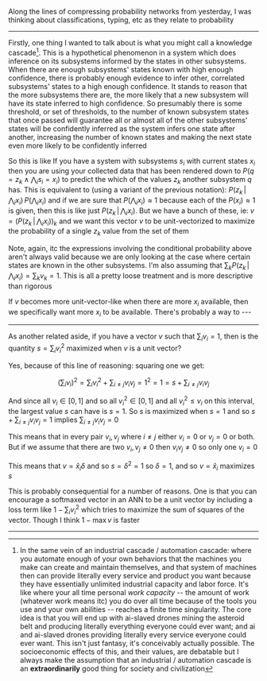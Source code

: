 Along the lines of compressing probability networks from yesterday, I was thinking about classifications, typing, etc as they relate to probability

---

Firstly, one thing I wanted to talk about is what you might call a knowledge cascade[^1]. This is a hypothetical phenomenon in a system which does inference on its subsystems informed by the states in other subsystems. When there are enough subsystems' states known with high enough confidence, there is probably enough evidence to infer other, correlated subsystems' states to a high enough confidence. It stands to reason that the more subsystems there are, the more likely that a new subsystem will have its state inferred to high confidence. So presumably there is some threshold, or set of thresholds, to the number of known subsystem states that once passed will guarantee all or almost all of the other subsystems' states will be confidently inferred as the system infers one state after another, increasing the number of known states and making the next state even more likely to be confidently inferred

So this is like If you have a system with subsystems $s_i$ with current states $x_i$ then you are using your collected data that has been rendered down to $P\left(q=z_k \land \bigwedge_i s_i = x_i\right)$ to predict the which of the values $z_k$ another subsystem $q$ has. This is equivalent to (using a variant of the previous notation): $P\left(z_k\,|\, \bigwedge_i x_i\right)\, P\left(\bigwedge_i x_i\right)$ and if we are sure that $P\left(\bigwedge_i x_i\right) \approx 1$ because each of the $P(x_i)\approx 1$ is given, then this is like just $P\left(z_k\,|\, \bigwedge_i x_i \right)$. But we have a bunch of these, ie: $v = \left(P(z_k\,|\,\bigwedge_i x_i)\right)_k$ and we want this vector $v$ to be unit-vectorized to maximize the probability of a single $z_k$ value from the set of them

Note, again, itc the expressions involving the conditional probability above aren't always valid because we are only looking at the case where certain states are known in the other subsystems. I'm also assuming that $\sum_k P\left(z_k\,|\,\bigwedge_i x_i\right) = \sum_k v_k = 1$. This is all a pretty loose treatment and is more descriptive than rigorous

If $v$ becomes more unit-vector-like when there are more $x_i$ available, then we specifically want more $x_i$ to be available. There's probably a way to  ---



---

As another related aside, if you have a vector $v$ such that $\sum_i v_i = 1$, then is the quantity $s = \sum_i v_i^2$ maximized when $v$ is a unit vector?

Yes, because of this line of reasoning: squaring one we get:

$$(\sum_i v_i)^2 = \sum_i v_i^2 + \sum_{i \ne j} v_i v_j = 1^2 = 1 = s + \sum_{i \ne j} v_i v_j$$

And since all $v_i \in [0, 1]$ and so all $v_i^2 \in [0,1]$ and all $v_i^2 \le v_i$ on this interval, the largest value $s$ can have is $s = 1$. So $s$ is maximized when $s = 1$ and so $s + \sum_{i \ne j} v_i v_j = 1$ implies $\sum_{i \ne j} v_i v_j = 0$

This means that in every pair $v_i,v_j$ where $i \ne j$ either $v_i = 0$ or $v_j = 0$ or both. But if we assume that there are two $v_i,v_j \ne 0$ then $v_i v_j \ne 0$ so only one $v_i = 0$

This means that $v = \hat x_i \delta$ and so $s = \delta^2 = 1$ so $\delta = 1$, and so $v = \hat x_i$ maximizes $s$ 

This is probably consequential for a number of reasons. One is that you can encourage a softmaxed vector in an ANN to be a unit vector by including a loss term like $1-\sum_i v_i^2$ which tries to maximize the sum of squares of the vector. Though I think $1-\max v$ is faster


---

[^1]: In the same vein of an industrial cascade / automation cascade: where you automate enough of your own behaviors that the machines you make can create and maintain themselves, and that system of machines then can provide literally every service and product you want because they have essentially unlimited industrial capacity and labor force. It's like where your all time personal *work capacity* -- the amount of work (whatever work means itc) you do over all time because of the tools you use and your own abilities -- reaches a finite time singularity. The core idea is that you will end up with ai-slaved drones mining the asteroid belt and producing literally everything everyone could ever want; and ai and ai-slaved drones providing literally every service everyone could ever want. This isn't just fantasy, it's conceivably actually possible. The socioeconomic effects of this, and their values, are debatable but I always make the assumption that an industrial / automation cascade is an **extraordinarily** good thing for society and civilization

